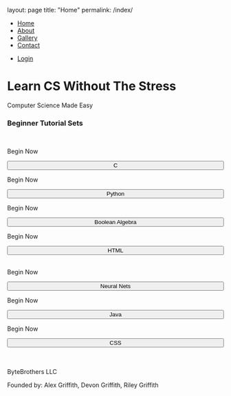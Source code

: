 layout: page
title: "Home"
permalink: /index/

<!DOCTYPE html>
<html lang="en">
<head>
  <title>ByteBrothers</title>
  <meta charset="utf-8">
  <meta name="viewport" content="width=device-width, initial-scale=1">
  <link rel="stylesheet" href="https://maxcdn.bootstrapcdn.com/bootstrap/3.4.1/css/bootstrap.min.css">
  <script src="https://ajax.googleapis.com/ajax/libs/jquery/3.5.1/jquery.min.js"></script>
  <script src="https://maxcdn.bootstrapcdn.com/bootstrap/3.4.1/js/bootstrap.min.js"></script>
  <style>
    /* Remove the navbar's default margin-bottom and rounded borders */ 
    .navbar {
      margin-bottom: 0;
      border-radius: 0;
    }
    
    /* Add a gray background color and some padding to the footer */
    footer {
      background-color: #f2f2f2;
      padding: 25px;
      float: bottom;
    }
  </style>
</head>
<body>

<nav class="navbar navbar-inverse">
  <div class="container-fluid">
    <div class="collapse navbar-collapse" id="myNavbar">
      <ul class="nav navbar-nav">
        <li class="active"><a href="#">Home</a></li>
        <li><a href="/about.html/">About</a></li>
        <li><a href="#">Gallery</a></li>
        <li><a href="#">Contact</a></li>
      </ul>
      <ul class="nav navbar-nav navbar-right">
        <li><a href="/index.html/"><span class="glyphicon glyphicon-log-in"></span>Login</a></li>
      </ul>
    </div>
  </div>
</nav>

<div class="jumbotron">
  <div class="container text-center">
    <h1>Learn CS Without The Stress</h1>      
    <p>Computer Science Made Easy</p>
  </div>
</div>
  
<div class="container-fluid bg-3 text-center">    
  <h3>Beginner Tutorial Sets</h3><br>
  <div class="row">
    <div class="col-sm-3">
      <p>Begin Now</p>
      <button type="button" class="btn btn-primary btn-block" style="width:100%" style="height: 100%">C</button>
    </div>
    <div class="col-sm-3"> 
      <p>Begin Now</p>
      <button type="button" class="btn btn-primary btn-block" style="width:100%" style="height: 100%">Python</button>
    </div>
    <div class="col-sm-3"> 
      <p>Begin Now</p>
      <button type="button" class="btn btn-primary btn-block" style="width:100%" style="height: 100%">Boolean Algebra</button>
    </div>
    <div class="col-sm-3">
      <p>Begin Now</p>
      <button type="button" class="btn btn-primary btn-block" style="width:100%" style="height: 100%">HTML</button>
    </div>
  </div>
</div><br>

<div class="container-fluid bg-3 text-center">    
  <div class="row">
    <div class="col-sm-4">
      <p>Begin Now</p>
      <button type="button" class="btn btn-primary btn-block" style="width:100%" style="height: 100%">Neural Nets</button>
    </div>
    <div class="col-sm-4"> 
      <p>Begin Now</p>
      <button type="button" class="btn btn-primary btn-block" style="width:100%" style="height: 100%">Java</button>
    </div>
    <div class="col-sm-4"> 
      <p>Begin Now</p>
      <button type="button" class="btn btn-primary btn-block" style="width:100%" style="height: 100%">CSS</button>
  </div>
</div><br><br>

<footer class="container-fluid text-center">
  <p>ByteBrothers LLC</p>
  <p>Founded by: Alex Griffith, Devon Griffith, Riley Griffith</p>
</footer>

</body>
</html>
